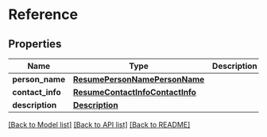 # Reference


## Properties
Name | Type | Description | Notes
------------ | ------------- | ------------- | -------------
**person_name** | [**ResumePersonNamePersonName**](ResumePersonNamePersonName.md) |  | [optional] 
**contact_info** | [**ResumeContactInfoContactInfo**](ResumeContactInfoContactInfo.md) |  | [optional] 
**description** | [**Description**](Description.md) |  | [optional] 

[[Back to Model list]](../README.md#documentation-for-models) [[Back to API list]](../README.md#documentation-for-api-endpoints) [[Back to README]](../README.md)


